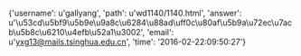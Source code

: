 {'username': u'gallyang', 'path': u'wd1140/1140.html', 'answer': u'\u53cd\u5bf9\u5b9e\u9a8c\u6284\u88ad\uff0c\u80af\u5b9a\u72ec\u7acb\u5b8c\u6210\u4efb\u52a1\u3002', 'email': u'yxg13@mails.tsinghua.edu.cn', 'time': '2016-02-22:09:50:27'}